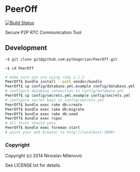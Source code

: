 # PeerOff #

[![Build Status](https://travis-ci.org/pythogorian/PeerOff.svg?branch=develop)](https://travis-ci.org/pythogorian/PeerOff)

Secure P2P RTC Communication Tool

## Development ##
```bash
~$ git clone git@github.com:pythogorian/PeerOff.git
```

```bash
~$ cd PeerOff
```

```bash
# make sure you are using ruby 2.1.2
PeerOff$ bundle install --path vendor/bundle
PeerOff$ cp config/database.yml.example config/database.yml
# configure database connection in config/database.yml
PeerOff$ cp config/secrets.yml.example config/secrets.yml
# configure secret keys in config/secrets.yml
PeerOff$ bundle exec rake db:create
PeerOff$ bundle exec rake db:migrate
PeerOff$ bundle exec rake db:seed
PeerOff$ bundle exec rspec
# all tests should pass
PeerOff$ bundle exec foreman start
# point your web browser to http://localhost:3000/
```

### Copyright ###
Copyright (c) 2014 Ninoslav Milenović

See LICENSE.txt for details.